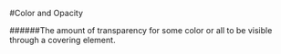 #Color and Opacity

######The amount of transparency for some color or all to be visible through a covering element.


